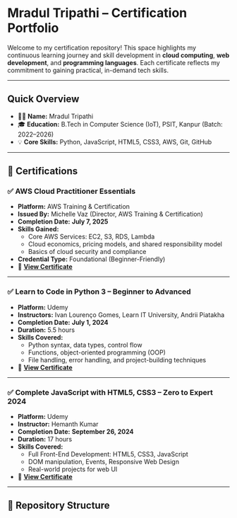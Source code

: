 #  Mradul Tripathi – Certification Portfolio

Welcome to my certification repository! This space highlights my continuous learning journey and skill development in **cloud computing**, **web development**, and **programming languages**. Each certificate reflects my commitment to gaining practical, in-demand tech skills.

---

##  Quick Overview

- 👨‍🎓 **Name:** Mradul Tripathi  
- 🎓 **Education:** B.Tech in Computer Science (IoT), PSIT, Kanpur (Batch: 2022–2026)  
- 💡 **Core Skills:** Python, JavaScript, HTML5, CSS3, AWS, Git, GitHub  

---

## 🏅 Certifications

### ✅ AWS Cloud Practitioner Essentials
- **Platform:** AWS Training & Certification  
- **Issued By:** Michelle Vaz (Director, AWS Training & Certification)  
- **Completion Date:** **July 7, 2025**
- **Skills Gained:**  
  - Core AWS Services: EC2, S3, RDS, Lambda  
  - Cloud economics, pricing models, and shared responsibility model  
  - Basics of cloud security and compliance
- **Credential Type:** Foundational (Beginner-Friendly)  
- 📄 **[View Certificate](./certificates/aws-cloud-practitioner.pdf)**

---

### ✅ Learn to Code in Python 3 – Beginner to Advanced
- **Platform:** Udemy  
- **Instructors:** Ivan Lourenço Gomes, Learn IT University, Andrii Piatakha  
- **Completion Date:** **July 1, 2024**  
- **Duration:** 5.5 hours  
- **Skills Covered:**
  - Python syntax, data types, control flow  
  - Functions, object-oriented programming (OOP)  
  - File handling, error handling, and project-building techniques  
- 📄 **[View Certificate](./certificates/python.pdf)**

---

### ✅ Complete JavaScript with HTML5, CSS3 – Zero to Expert 2024
- **Platform:** Udemy  
- **Instructor:** Hemanth Kumar  
- **Completion Date:** **September 26, 2024**  
- **Duration:** 17 hours  
- **Skills Covered:**
  - Full Front-End Development: HTML5, CSS3, JavaScript  
  - DOM manipulation, Events, Responsive Web Design  
  - Real-world projects for web UI  
- 📄 **[View Certificate](./certificates/html-css-js.pdf)**

---

## 📂 Repository Structure
